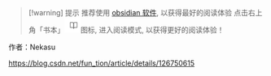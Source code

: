 
>[!warning] 提示
>推荐使用 [obsidian 软件](https://obsidian.md/), 以获得最好的阅读体验
>点击右上角「书本」![](https://raw.githubusercontent.com/Nekasu/Blog_pics/main/20240910163022.png)图标, 进入阅读模式, 以获得更好的阅读体验！

作者：Nekasu

https://blog.csdn.net/fun_tion/article/details/126750615